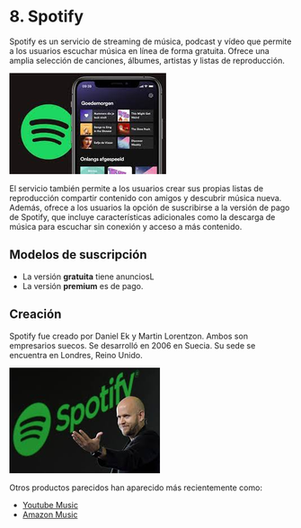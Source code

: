 # 8. Spotify

Spotify es un servicio de streaming de música, podcast y vídeo que permite a los usuarios escuchar música en línea de forma gratuita. Ofrece una amplia selección de canciones, álbumes, artistas y listas de reproducción.

![](img/2023-01-07-17-39-35.png)

El servicio también permite a los usuarios crear sus propias listas de reproducción compartir contenido con amigos y descubrir música nueva. Además, ofrece a los usuarios la opción de suscribirse a la versión de pago de Spotify, que incluye características adicionales como la descarga de música para escuchar sin conexión y acceso a más contenido.

## Modelos de suscripción

- La versión **gratuita** tiene anunciosL
- La versión **premium** es de pago.

## Creación

Spotify fue creado por Daniel Ek y Martin Lorentzon. Ambos son empresarios suecos. Se desarrolló en 2006 en Suecia. Su sede se encuentra en Londres, Reino Unido.

![imagen](img/2019-11-25-08-05-39.png)

Otros productos parecidos han aparecido más recientemente como:

- [Youtube Music](https://music.youtube.com/)
- [Amazon Music](https://www.amazon.es/music/unlimited?_encoding=UTF8&ref=dmm_acq_marin_d_bra%7Cc_396321122850_m_Taw5HTL0-dc_s__)
